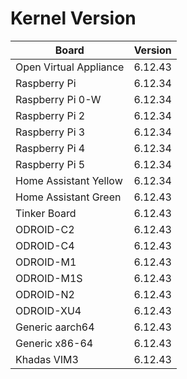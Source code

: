 
# Kernel Version

| Board | Version |
|-------|---------|
| Open Virtual Appliance | 6.12.43 |
| Raspberry Pi | 6.12.34 |
| Raspberry Pi 0-W | 6.12.34 |
| Raspberry Pi 2 | 6.12.34 |
| Raspberry Pi 3 | 6.12.34 |
| Raspberry Pi 4 | 6.12.34 |
| Raspberry Pi 5 | 6.12.34 |
| Home Assistant Yellow | 6.12.34 |
| Home Assistant Green | 6.12.43 |
| Tinker Board | 6.12.43 |
| ODROID-C2 | 6.12.43 |
| ODROID-C4 | 6.12.43 |
| ODROID-M1 | 6.12.43 |
| ODROID-M1S | 6.12.43 |
| ODROID-N2 | 6.12.43 |
| ODROID-XU4 | 6.12.43 |
| Generic aarch64 | 6.12.43 |
| Generic x86-64 | 6.12.43 |
| Khadas VIM3 | 6.12.43 |
